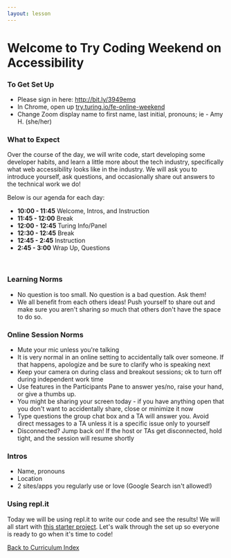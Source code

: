 ```yaml
---
layout: lesson
---
```


# Welcome to Try Coding Weekend on Accessibility

### To Get Set Up

- Please sign in here: <a target="blank" href="http://bit.ly/3949emq"> http://bit.ly/3949emq</a>
- In Chrome, open up <a target="blank" href="https://try.turing.io/fe-online-weekend">try.turing.io/fe-online-weekend</a>
- Change Zoom display name to first name, last initial, pronouns; ie - Amy H. (she/her)

### What to Expect

Over the course of the day, we will write code, start developing some developer habits, and learn a little more about the tech industry, specifically what web accessibility looks like in the industry.  We will ask you to introduce yourself, ask questions, and occasionally share out answers to the technical work we do! 

Below is our agenda for each day:

- **10:00 - 11:45** Welcome, Intros, and Instruction
- **11:45 - 12:00** Break
- **12:00 - 12:45** Turing Info/Panel
- **12:30 - 12:45** Break
- **12:45 - 2:45**  Instruction
- **2:45 - 3:00**  Wrap Up, Questions

<br>

### Learning Norms

- No question is too small. No question is a bad question. Ask them!
- We all benefit from each others ideas! Push yourself to share out and make sure you aren't sharing _so_ much that others don't have the space to do so.

### Online Session Norms

- Mute your mic unless you're talking
- It is very normal in an online setting to accidentally talk over someone. If that happens, apologize and be sure to clarify who is speaking next
- Keep your camera on during class and breakout sessions; ok to turn off during independent work time
- Use features in the Participants Pane to answer yes/no, raise your hand, or give a thumbs up.
- You might be sharing your screen today - if you have anything open that you don't want to accidentally share, close or minimize it now
- Type questions the group chat box and a TA will answer you. Avoid direct messages to a TA unless it is a specific issue only to yourself
- Disconnected? Jump back on! If the host or TAs get disconnected, hold tight, and the session will resume shortly

### Intros

- Name, pronouns
- Location
- 2 sites/apps you regularly use or love (Google Search isn't allowed!)

### Using repl.it

Today we will be using repl.it to write our code and see the results! We will all start with [this starter project](https://repl.it/@ameseee/FE-Weekend-Starter). Let's walk through the set up so everyone is ready to go when it's time to code!

<a href="../">Back to Curriculum Index</a>

